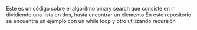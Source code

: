 Este es un código sobre el algoritmo binary search que consiste en ir dividiendo una lista en dos, hasta encontrar un elemento
En este repositorio se encuentra un ejemplo con un while loop y otro utilizando recursión